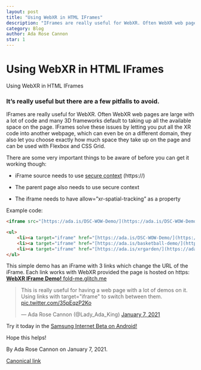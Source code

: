 ```yaml
---
layout: post
title: "Using WebXR in HTML IFrames"
description: "IFrames are really useful for WebXR. Often WebXR web pages are large with a lot of code and many 3D frameworks default to taking up all the available space on the page. IFrames solve these issues by letting you put all the XR code into another webpage, which can even be on a different domain, they also let you choose exactly how much space they take up on the page and can be used with Flexbox and CSS Grid."
category: Blog
author: Ada Rose Cannon
star: 1
---
```


# Using WebXR in HTML IFrames

Using WebXR in HTML IFrames

### It’s really useful but there are a few pitfalls to avoid.

IFrames are really useful for WebXR. Often WebXR web pages are large with a lot of code and many 3D frameworks default to taking up all the available space on the page. IFrames solve these issues by letting you put all the XR code into another webpage, which can even be on a different domain, they also let you choose exactly how much space they take up on the page and can be used with Flexbox and CSS Grid.

There are some very important things to be aware of before you can get it working though:

* iFrame source needs to use [secure context](https://developer.mozilla.org/en-US/docs/Web/Security/Secure_Contexts) (https://)

* The parent page also needs to use secure context

* The iframe needs to have allow=”xr-spatial-tracking” as a property

Example code:

```html
<iframe src="[https://ada.is/DSC-WOW-Demo/](https://ada.is/DSC-WOW-Demo/)" name="iframe" frameborder="0" allow="xr-spatial-tracking" allowfullscreen=""></iframe>

<ul>
    <li><a target="iframe" href="[https://ada.is/DSC-WOW-Demo/](https://ada.is/DSC-WOW-Demo/)">Cactus Demo</a></li>
    <li><a target="iframe" href="[https://ada.is/basketball-demo/](https://ada.is/basketball-demo/)">Basketball Demo</a></li>
    <li><a target="iframe" href="[https://ada.is/xrgarden/](https://ada.is/xrgarden/)">Fish Demo</a></li>
</ul>
```

This simple demo has an iFrame with 3 links which change the URL of the iFrame. Each link works with WebXR provided the page is hosted on https:
[**WebXR IFrame Demo!**
fold-me.glitch.me](https://fold-me.glitch.me/)

<blockquote class="twitter-tweet"><p lang="en" dir="ltr">This is really useful for having a web page with a lot of demos on it. Using links with target=&quot;iframe&quot; to switch between them. <a href="https://t.co/35pEqzP2Ko">pic.twitter.com/35pEqzP2Ko</a></p>&mdash; Ada Rose Cannon (@Lady_Ada_King) <a href="https://twitter.com/Lady_Ada_King/status/1347152755530596354?ref_src=twsrc%5Etfw">January 7, 2021</a></blockquote> <script async src="https://platform.twitter.com/widgets.js" charset="utf-8"></script> 

Try it today in the [Samsung Internet Beta on Android!](https://play.google.com/store/apps/details?id=com.sec.android.app.sbrowser.beta&hl=en_GB&gl=US)

Hope this helps!

By Ada Rose Cannon on January 7, 2021.

[Canonical link](https://medium.com/samsung-internet-dev/using-webxr-in-html-iframes-629c248ff96d)
